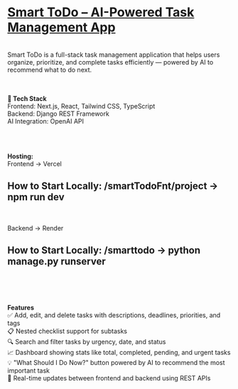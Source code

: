 <h1><a href="https://smart-todo-six.vercel.app/">Smart ToDo – AI-Powered Task Management App</a></h1><br>
Smart ToDo is a full-stack task management application that helps users organize, prioritize, and complete tasks efficiently — powered by AI to recommend what to do next.

<br>
<br>
<br>


<b>🔧 Tech Stack</b><br>
Frontend: Next.js, React, Tailwind CSS, TypeScript<br>
Backend: Django REST Framework<br>
AI Integration: OpenAI API<br>

<br>
<br>

<b>Hosting:</b><br>
Frontend → Vercel<br>
## How to Start Locally: /smartTodoFnt/project -> npm run dev<br>
<br>

Backend → Render<br>
## How to Start Locally: /smarttodo -> python manage.py runserver<br>

<br>
<br>
<br>


<b>Features</b><br>
✅ Add, edit, and delete tasks with descriptions, deadlines, priorities, and tags<br>
📋 Nested checklist support for subtasks<br>
🔍 Search and filter tasks by urgency, date, and status<br>
📈 Dashboard showing stats like total, completed, pending, and urgent tasks<br>
💡 "What Should I Do Now?" button powered by AI to recommend the most important task<br>
🔄 Real-time updates between frontend and backend using REST APIs<br>
